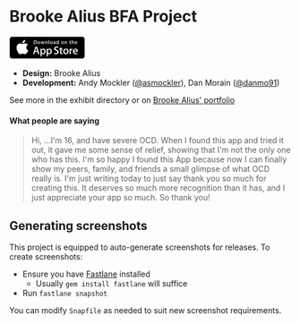 # Brooke Alius BFA Project

[![Download on the App Store](./assets/app_store_icon.png)](https://itunes.apple.com/us/app/ocd-understood/id1252841881)

* **Design:** Brooke Alius
* **Development:** Andy Mockler ([@asmockler](https://github.com/asmockler)), Dan Morain ([@danmo91](https://github.com/danmo91))

See more in the exhibit directory or on [Brooke Alius' portfolio](https://brookealius.myportfolio.com/ocd-understood-bfa-capstone)

#### What people are saying

> Hi, ...I'm 16, and have severe OCD. When I found this app and tried it out, it gave me some sense of relief,
> showing that I'm not the only one who has this. I'm so happy I found this App because now I can finally
> show my peers, family, and friends a small glimpse of what OCD really is. I'm just writing today to just
> say thank you so much for creating this. It deserves so much more recognition than it has, and I just
> appreciate your app so much. So thank you!

## Generating screenshots

This project is equipped to auto-generate screenshots for releases. To create screenshots:

* Ensure you have [Fastlane](https://github.com/fastlane/fastlane/tree/master/snapshot#readme) installed
  * Usually `gem install fastlane` will suffice
* Run `fastlane snapshot`

You can modify `Snapfile` as needed to suit new screenshot requirements.
